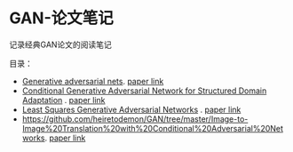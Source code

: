# GAN-论文笔记
记录经典GAN论文的阅读笔记

目录：
- [Generative adversarial nets](https://github.com/heiretodemon/GAN-/blob/master/Generative%20Adversarial%20Nets.md). [paper link](http://papers.nips.cc/paper/5423-generative-adversarial-nets.pdf)
- [Conditional Generative Adversarial Network for Structured Domain Adaptation](https://github.com/heiretodemon/GAN/tree/master/Conditional%20Generative%20Adversarial%20Network%20for%20Structured%20Domain%20Adaptation) .
[paper link](http://openaccess.thecvf.com/content_cvpr_2018/html/Hong_Conditional_Generative_Adversarial_CVPR_2018_paper.html)
- [Least Squares Generative Adversarial Networks](https://github.com/heiretodemon/GAN/tree/master/LSGAN) .  [paper link](http://openaccess.thecvf.com/content_iccv_2017/html/Mao_Least_Squares_Generative_ICCV_2017_paper.html)
- https://github.com/heiretodemon/GAN/tree/master/Image-to-Image%20Translation%20with%20Conditional%20Adversarial%20Networks.  [paper link](http://openaccess.thecvf.com/content_cvpr_2017/html/Isola_Image-To-Image_Translation_With_CVPR_2017_paper.html)

